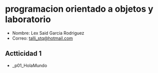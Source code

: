 # programacion orientado a objetos y laboratorio

- Nombre: Lex Said Garcia Rodriguez
- Correo: talli_stq@hotmail.com

## Actticidad 1
- _p01_HolaMundo
